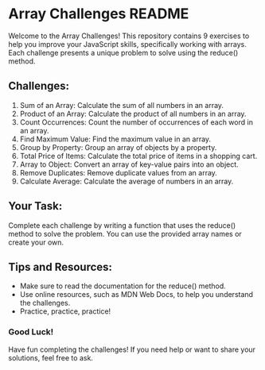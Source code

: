 # Array Challenges README

Welcome to the Array Challenges! This repository contains 9 exercises to help you improve your JavaScript skills, specifically working with arrays. Each challenge presents a unique problem to solve using the reduce() method.

## Challenges:

1. Sum of an Array: Calculate the sum of all numbers in an array.
2. Product of an Array: Calculate the product of all numbers in an array.
3. Count Occurrences: Count the number of occurrences of each word in an array.
4. Find Maximum Value: Find the maximum value in an array.
5. Group by Property: Group an array of objects by a property.
6. Total Price of Items: Calculate the total price of items in a shopping cart.
7. Array to Object: Convert an array of key-value pairs into an object.
8. Remove Duplicates: Remove duplicate values from an array.
9. Calculate Average: Calculate the average of numbers in an array.

## Your Task:

Complete each challenge by writing a function that uses the reduce() method to solve the problem. You can use the provided array names or create your own.

## Tips and Resources:

- Make sure to read the documentation for the reduce() method.
- Use online resources, such as MDN Web Docs, to help you understand the challenges.
- Practice, practice, practice!

### Good Luck!

Have fun completing the challenges! If you need help or want to share your solutions, feel free to ask.
